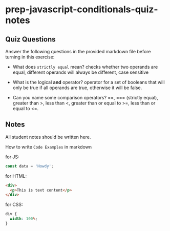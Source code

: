 # prep-javascript-conditionals-quiz-notes

## Quiz Questions

Answer the following questions in the provided markdown file before turning in this exercise:

- What does `strictly equal` mean?
  checks whether two operands are equal, different operands will always be different, case sensitive

- What is the logical **and** operator?
  operator for a set of booleans that will only be true if all operands are true, otherwise it will be false.

- Can you name some comparison operators?
  ==, === (strictly equal), greater than >, less than <, greater than or equal to >=, less than or equal to <=.

## Notes

All student notes should be written here.

How to write `Code Examples` in markdown

for JS:

```javascript
const data = 'Howdy';
```

for HTML:

```html
<div>
  <p>This is text content</p>
</div>
```

for CSS:

```css
div {
  width: 100%;
}
```
